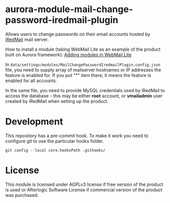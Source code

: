 # aurora-module-mail-change-password-iredmail-plugin

Allows users to change passwords on their email accounts hosted by [iRedMail](http://www.iredmail.org/) mail server.

How to install a module (taking WebMail Lite as an example of the product built on Aurora framework): [Adding modules in WebMail Lite](https://afterlogic.com/docs/webmail-lite-8/installation/adding-modules)

In `data/settings/modules/MailChangePasswordIredmailPlugin.config.json` file, you need to supply array of mailserver hostnames or IP addresses the feature is enabled for. If you put "*" item there, it means the feature is enabled for all accounts.

In the same file, you need to provide MySQL credentials used by iRedMail to access the database - this may be either **root** account, or **vmailadmin** user created by iRedMail when setting up the product.

# Development
This repository has a pre-commit hook. To make it work you need to configure git to use the particular hooks folder.

`git config --local core.hooksPath .githooks/`

# License
This module is licensed under AGPLv3 license if free version of the product is used or Afterlogic Software License if commercial version of the product was purchased.
